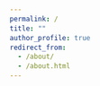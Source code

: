 ```yaml
---
permalink: /
title: ""
author_profile: true
redirect_from: 
  - /about/
  - /about.html
---
```





<!-- <!DOCTYPE html> -->
<html lang="en">
<head>
    <meta charset="UTF-8">
    <meta name="viewport" content="width=device-width, initial-scale=1.0">
    <title>Welcome to My Page - Chenyang Miao</title>
    <meta name="description" content="Haiyang Liao's academic and research portfolio page, detailing projects in Geological Engineering and research in DAS seismology.">
    <meta name="keywords" content="Haiyang Liao, DAS Seismology, Geological Engineering, Nanjing University, PhD Research, Subsurface Imaging">
    <meta name="author" content="Haiyang Liao">
    <style>
        /* Reset margin, padding, and box-sizing for all elements to ensure consistency */
        *, *::before, *::after {
            margin: 0;
            padding: 0;
            box-sizing: border-box;
        }

        /* Set global font styles */
        body {
            font-family: Arial, sans-serif;
            line-height: 1.6;
            color: #333; /* Keep text color simple and consistent */
        }

        /* Header styling */
        header {
            padding: 10px 20px;
            text-align: center;
        }

        /* Section styling */
        section {
            margin: 20px;
            padding: 20px;
        }

        /* Heading styles */
        h1, h2 {
            margin-bottom: 10px; /* Consistent space below headings */
        }

        /* Link styles */
        a {
            color: #0077cc;
            text-decoration: none;
        }

        a:hover {
            text-decoration: underline;
        }

        /* List styles */
        ul {
            list-style-type: none; /* No bullets */
            padding-left: 20px;
        }

        li {
            margin-bottom: 10px;
        }

        /* Remove footer styling for simplicity */
    </style>
</head>
<body>
    <header>
         <!-- Image added here -->
        <h1>Welcome to My Page</h1>
        <p>My name is Chenyang Miao, a Ph.D. candidate from <a href="https://www.nju.edu.cn/en/">Nanjing University</a>
        <br> Major: Geological Engineering
        <br> Supervisor: <a href="https://es.nju.edu.cn/zy/list.htm">Prof. Yun Zhang</a>
        <br> Faculty: <a href="https://es.nju.edu.cn/esen/main.htm">School of Earth Sciences and Engineering</a></p>
    <section id="research">
        <h2>Research Interests</h2>
        <!-- <h3>Interests</h3> -->
        <p>- Investigation on the mechanism of land subsidence under the barrier effect of underground structures. 
        <br>- Numerical simulation of fully coupled three-dimensional land subsidence in Finite Element Method (FEM).
        <br>- Investigation on the mechanical behavior of metro tunnels under the influence of ground fissures or land subsidence.</p>
        <h2>Projects</h2>
        <!-- <h3>Interests</h3> -->
        <p style="text-align: justify;">- Research on the mechanism of the impact of large underground structures on land subsidence (<em>Ministry of Natural Resources, China</em>), <strong>Project leader</strong>. 
        <br>- Simulation study on regional land subsidence considering the effect of large underground structures (<em>Natural Science Foundation of China</em>), <strong>main participant</strong>. 
        <br>- Research on the impact mechanism and prevention measures of land subsidence on metro tunnels in loess regions (<em>National Natural Science Foundation of China</em>), <strong>main participant</strong>.
        <br>- Physical model test study on the disaster mechanism and prevention measures for linear engineering within ground fissures and land subsidence environment (<em>China Geological Survey Land and Resources Survey Project</em>), <strong>main participant</strong>.</p>
    </section>
    <section id="experience">
        <h2>Experience</h2>
        <ul>
            <li><strong>Urban Ground Collapse Monitoring</strong> (May 2024 - Present): Deployed fiber optic cables near campus wells to validate cavity detection with DAS. Studied lateral detection ranges using the three-station interferometry method to address uneven noise.</li>
            <li><strong>Optical Fiber Cable Coupling Methods Study</strong> (May 2024 - Present): Installed fiber optic cables on campus using different coupling methods to compare imaging effects from active and passive sources.</li>
            <li><strong>Karst Fracture Zone Detection in Mufu Mountain, Nanjing</strong> (Jan. 2024 - Aug. 2024): Laid fiber optic cables on roads near Mufu Mountain, applying the frequency-Bessel method to detect fractured karst zones in dolomite.</li>
            <li><strong>Numerical Simulation for Subsurface Cavity Detection</strong> (Jan. 2023 - Oct. 2023): Used specfem3d/2d for simulations of shallow cavities to analyze DAS imaging responses.</li>
        </ul>
    </section> -->
    <img src="/images/地科.jpg" alt="Geological Science Image" style="width:100%;">
</body>
</html>



